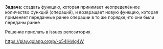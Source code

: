 **Задача:**
создать функцию, которая принимает неопределённое количество функций (операций), и возвращает новую функцию, которая применяет переданные ранее операции в то же порядке,что они были переданы ранее

Решение прислать в issues репозитория.

https://play.golang.org/p/-o54lHvlg4W
